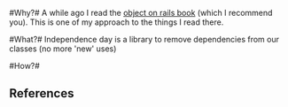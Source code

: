 #Why?#
A while ago I read the [object on rails book][1] (which I recommend you).
This is one of my approach to the things I read there.

#What?#
Independence day is a library to remove dependencies from our classes (no more 'new' uses)

#How?#

## References ##
[1]: http://devblog.avdi.org/2011/11/15/early-access-beta-of-objects-on-rails-now-available-2/ "Objects on rails by Avdi Grimm"
